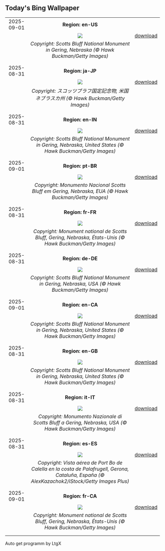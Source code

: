 ## Today's Bing Wallpaper
|      |      |      |
| :----: | :----: | :----: |
|2025-09-01|**Region: en-US**||
||![](https://www.bing.com/th?id=OHR.ScottsBluff_EN-US3893566724_UHD.jpg&pid=hp&w=1152&h=648&rs=1&c=4)| [download](https://www.bing.com/th?id=OHR.ScottsBluff_EN-US3893566724_UHD.jpg)|
||*Copyright: Scotts Bluff National Monument in Gering, Nebraska (© Hawk Buckman/Getty Images)*
||
|||
|2025-08-31|**Region: ja-JP**||
||![](https://www.bing.com/th?id=OHR.ScottsBluff_JA-JP5785584590_UHD.jpg&pid=hp&w=1152&h=648&rs=1&c=4)| [download](https://www.bing.com/th?id=OHR.ScottsBluff_JA-JP5785584590_UHD.jpg)|
||*Copyright: スコッツブラフ国定記念物, 米国 ネブラスカ州 (© Hawk Buckman/Getty Images)*
||
|||
|2025-08-31|**Region: en-IN**||
||![](https://www.bing.com/th?id=OHR.ScottsBluff_EN-IN3788273216_UHD.jpg&pid=hp&w=1152&h=648&rs=1&c=4)| [download](https://www.bing.com/th?id=OHR.ScottsBluff_EN-IN3788273216_UHD.jpg)|
||*Copyright: Scotts Bluff National Monument in Gering, Nebraska, United States (© Hawk Buckman/Getty Images)*
||
|||
|2025-09-01|**Region: pt-BR**||
||![](https://www.bing.com/th?id=OHR.ScottsBluff_PT-BR7461504826_UHD.jpg&pid=hp&w=1152&h=648&rs=1&c=4)| [download](https://www.bing.com/th?id=OHR.ScottsBluff_PT-BR7461504826_UHD.jpg)|
||*Copyright: Monumento Nacional Scotts Bluff em Gering, Nebraska, EUA (© Hawk Buckman/Getty Images)*
||
|||
|2025-08-31|**Region: fr-FR**||
||![](https://www.bing.com/th?id=OHR.ScottsBluff_FR-FR7081718097_UHD.jpg&pid=hp&w=1152&h=648&rs=1&c=4)| [download](https://www.bing.com/th?id=OHR.ScottsBluff_FR-FR7081718097_UHD.jpg)|
||*Copyright: Monument national de Scotts Bluff, Gering, Nebraska, États-Unis (© Hawk Buckman/Getty Images)*
||
|||
|2025-08-31|**Region: de-DE**||
||![](https://www.bing.com/th?id=OHR.ScottsBluff_DE-DE5756991570_UHD.jpg&pid=hp&w=1152&h=648&rs=1&c=4)| [download](https://www.bing.com/th?id=OHR.ScottsBluff_DE-DE5756991570_UHD.jpg)|
||*Copyright: Scotts Bluff National Monument in Gering, Nebraska, USA (© Hawk Buckman/Getty Images)*
||
|||
|2025-09-01|**Region: en-CA**||
||![](https://www.bing.com/th?id=OHR.ScottsBluff_EN-CA3033262054_UHD.jpg&pid=hp&w=1152&h=648&rs=1&c=4)| [download](https://www.bing.com/th?id=OHR.ScottsBluff_EN-CA3033262054_UHD.jpg)|
||*Copyright: Scotts Bluff National Monument in Gering, Nebraska, United States (© Hawk Buckman/Getty Images)*
||
|||
|2025-08-31|**Region: en-GB**||
||![](https://www.bing.com/th?id=OHR.ScottsBluff_EN-GB0264012392_UHD.jpg&pid=hp&w=1152&h=648&rs=1&c=4)| [download](https://www.bing.com/th?id=OHR.ScottsBluff_EN-GB0264012392_UHD.jpg)|
||*Copyright: Scotts Bluff National Monument in Gering, Nebraska, United States (© Hawk Buckman/Getty Images)*
||
|||
|2025-08-31|**Region: it-IT**||
||![](https://www.bing.com/th?id=OHR.ScottsBluff_IT-IT0073144913_UHD.jpg&pid=hp&w=1152&h=648&rs=1&c=4)| [download](https://www.bing.com/th?id=OHR.ScottsBluff_IT-IT0073144913_UHD.jpg)|
||*Copyright: Monumento Nazionale di Scotts Bluff a Gering, Nebraska, USA (© Hawk Buckman/Getty Images)*
||
|||
|2025-08-31|**Region: es-ES**||
||![](https://www.bing.com/th?id=OHR.Palafrugell_ES-ES9170936933_UHD.jpg&pid=hp&w=1152&h=648&rs=1&c=4)| [download](https://www.bing.com/th?id=OHR.Palafrugell_ES-ES9170936933_UHD.jpg)|
||*Copyright: Vista aérea de Port Bo de Calella en la costa de Palafrugell, Gerona, Cataluña, España (© AlexKazachok2/iStock/Getty Images Plus)*
||
|||
|2025-09-01|**Region: fr-CA**||
||![](https://www.bing.com/th?id=OHR.ScottsBluff_FR-CA2319922928_UHD.jpg&pid=hp&w=1152&h=648&rs=1&c=4)| [download](https://www.bing.com/th?id=OHR.ScottsBluff_FR-CA2319922928_UHD.jpg)|
||*Copyright: Monument national de Scotts Bluff, Gering, Nebraska, États-Unis (© Hawk Buckman/Getty Images)*
||
|||

Auto get programm by LtgX
